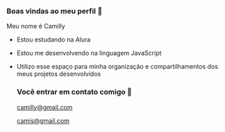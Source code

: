 ### Boas vindas ao meu perfil 💟

Meu nome é Camilly

- Estou estudando na Alura
- Estou me desenvolvendo na linguagem JavaScript
- Utilizo esse espaço para minha organização e compartilhamentos dos meus projetos desenvolvidos

  ### Você entrar em contato comigo 📧
  
  camilly@gmail.com

  camis@gmail.com
